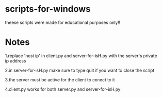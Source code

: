 # scripts-for-windows
theese scripts were made for educational purposes only!!

# Notes


1.replace 'host ip' in client.py and server-for-isH.py with the server's private ip address



2.in server-for-isH.py make sure to type quit if you want to close the script



3.the server must be active for the client to conect to it



4.client.py works for both server.py and server-for-isH.py







